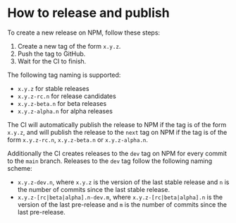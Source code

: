 # How to release and publish

To create a new release on NPM, follow these steps:

1. Create a new tag of the form `x.y.z`.
2. Push the tag to GitHub.
3. Wait for the CI to finish.

The following tag naming is supported:

- `x.y.z` for stable releases
- `x.y.z-rc.n` for release candidates
- `x.y.z-beta.n` for beta releases
- `x.y.z-alpha.n` for alpha releases

The CI will automatically publish the release to NPM if the tag is of the form `x.y.z`, and will publish the release to the `next` tag on NPM if the tag is of the form `x.y.z-rc.n`, `x.y.z-beta.n` or `x.y.z-alpha.n`.

Additionally the CI creates releases to the `dev` tag on NPM for every commit to the `main` branch.
Releases to the `dev` tag follow the following naming scheme: 

- `x.y.z-dev.n`, where `x.y.z` is the version of the last stable release and `n` is the number of commits since the last stable release.
- `x.y.z-[rc|beta|alpha].n-dev.m`, where `x.y.z-[rc|beta|alpha].n` is the version of the last pre-release and `m` is the number of commits since the last pre-release.
